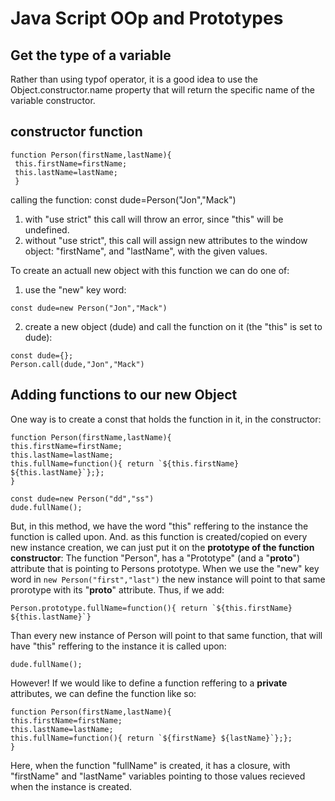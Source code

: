 # Java Script OOp and Prototypes

## Get the type of a variable

Rather than using typof operator, it is a good idea to use the Object.constructor.name property that will return the specific name of the variable constructor.

## constructor function
```
function Person(firstName,lastName){
 this.firstName=firstName;
 this.lastName=lastName;
 }
 ```
 
 calling the function:
 const dude=Person("Jon","Mack")
 1) with "use strict" this call will throw an error, since "this" will be undefined.
 2) without "use strict", this call will assign new attributes to the window object: "firstName", and "lastName", with the given values.
 
 To create an actuall new object with this function we can do one of:
 1) use the "new" key word:
 ```
 const dude=new Person("Jon","Mack")
 ```
 
 2) create a new object (dude) and call the function on it (the "this" is set to dude):
 ```
 const dude={};
 Person.call(dude,"Jon","Mack")
 ```
 
 ## Adding functions to our new Object
 One way is to create a const that holds the function in it, in the constructor:
 ```
 function Person(firstName,lastName){
 this.firstName=firstName;
 this.lastName=lastName;
 this.fullName=function(){ return `${this.firstName} ${this.lastName}`};};
 }
 
 const dude=new Person("dd","ss")
 dude.fullName();
 ```
 But, in this method, we have the word "this" reffering to the instance the function is called upon. And. as this function is created/copied on every new instance creation, we can just put it on the **prototype of the function constructor**:
 The function "Person", has a "Prototype" (and a "__proto__") attribute that is pointing to Persons prototype. 
 When we use the "new" key word in `new Person("first","last")` the new instance will point to that same prorotype with its "__proto__" 
 attribute.
 Thus, if we add:
 ```
 Person.prototype.fullName=function(){ return `${this.firstName} ${this.lastName}`}
 ```
 Than every new instance of Person will point to that same function, that will have "this" reffering to the instance it is called upon:
 ```
 dude.fullName();
 ```
 
 However!
 If we would like to define a function reffering to a **private** attributes, we can define the function like so:
 ```
 function Person(firstName,lastName){
 this.firstName=firstName;
 this.lastName=lastName;
 this.fullName=function(){ return `${firstName} ${lastName}`};};
 }
 ```
 Here, when the function "fullName" is created, it has a closure, with "firstName" and "lastName" variables pointing to those values 
 recieved when the instance is created.
 
 
